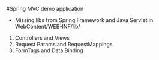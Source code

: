 #Spring MVC demo application

* Missing libs from Spring Framework and Java Servlet in WebContent/WEB-INF/lib/

1. Controllers and Views
2. Request Params and RequestMappings
3. FormTags and Data Binding